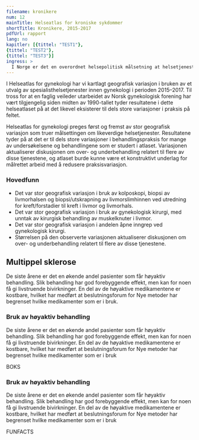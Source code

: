 ```yaml
---
filename: kronikere
num: 12
mainTitle: Helseatlas for kroniske sykdommer
shortTitle: Kronikere, 2015-2017
pdfUrl: rapport
lang: no
kapitler: [{tittel: "TEST1"},
{tittel: "TEST2"},
{tittel: "TEST3"}]
ingress: >
  I Norge er det en overordnet helsepolitisk målsetning at helsetjenestene skal være likeverdig fordelt uavhengig av blant annet bosted. Likevel er det dokumentert, blant annet gjennom tidligere helseatlas, at hvilken behandling man får i spesialisthelsetjenesten kan være avhengig av hvor i landet man er bosatt – med andre ord; bruk av helsetjenester varierer geografisk. Helseatlas for kroniske sykdommer beskriver geografisk variasjon i bruk av helsetjenester for ti utvalgte kroniske sykdommer. 
---
```

I Helseatlas for gynekologi har vi kartlagt geografisk variasjon i bruken av et utvalg av spesialisthelsetjenester innen gynekologi i perioden 2015–2017. Til tross for at en faglig veileder utarbeidet av Norsk gynekologisk forening har vært tilgjengelig siden midten av 1990-tallet tyder resultatene i dette helseatlaset på at det likevel eksisterer til dels store variasjoner i praksis på feltet. 

Helseatlas for gynekologi preges først og fremst av stor geografisk variasjon som truer målsettingen om likeverdige helsetjenester. Resultatene tyder på at det er til dels store variasjoner i behandlingspraksis for mange av undersøkelsene og behandlingene som er studert i atlaset. Variasjonen aktualiserer diskusjonen om over- og underbehandling relatert til flere av disse tjenestene, og atlaset burde kunne være et konstruktivt underlag for målrettet arbeid med å redusere praksisvariasjon.

### Hovedfunn

- Det var stor geografisk variasjon i bruk av kolposkopi, biopsi av livmorhalsen og biopsi/utskrapning av livmorslimhinnen ved utredning for kreft/forstadier til kreft i livmor og livmorhals. 
- Det var stor geografisk variasjon i bruk av gynekologisk kirurgi, med unntak av kirurgisk behandling av muskelknuter i livmor. 
- Det var stor geografisk variasjon i andelen åpne inngrep ved gynekologisk kirurgi. 
- Størrelsen på den observerte variasjonen aktualiserer diskusjonen om over- og underbehandling relatert til flere av disse tjenestene.

## Multippel sklerose

De siste årene er det en økende andel pasienter som får høyaktiv behandling. Slik behandling har god forebyggende effekt, men kan for noen få gi livstruende bivirkninger. En del av de høyaktive medikamentene er kostbare, hvilket har medført at beslutningsforum for Nye metoder har begrenset hvilke medikamenter som er i bruk.

### Bruk av høyaktiv behandling

De siste årene er det en økende andel pasienter som får høyaktiv behandling. Slik behandling har god forebyggende effekt, men kan for noen få gi livstruende bivirkninger. En del av de høyaktive medikamentene er kostbare, hvilket har medført at beslutningsforum for Nye metoder har begrenset hvilke medikamenter som er i bruk

BOKS

### Bruk av høyaktiv behandling

De siste årene er det en økende andel pasienter som får høyaktiv behandling. Slik behandling har god forebyggende effekt, men kan for noen få gi livstruende bivirkninger. En del av de høyaktive medikamentene er kostbare, hvilket har medført at beslutningsforum for Nye metoder har begrenset hvilke medikamenter som er i bruk

FUNFACTS
